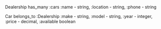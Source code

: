 Dealership
has_many :cars
:name - string, :location - string, :phone - string


Car
belongs_to :Dealership
:make - string, :model - string, :year - integer, :price - decimal, :available boolean
